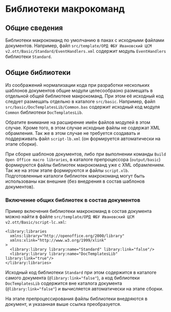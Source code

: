 # Библиотеки макрокоманд

## Общие сведения

Библиотеки макрокоманд по умолчанию в паках с исходными файлами документов.
Например, файл
`src/template/ОРД ФБУ Ивановский ЦСМ v2.ott/Basic/Standard/EventHandlers.xml`
содержит модуль `EventHandlers` библиотеки `Standard`.

## Общие библиотеки

Из соображений нормализации кода при разработки нескольких шаблонов документов
общие модули целесообразно размещать в отдельной общей библиотеке макрокоманд.
При этом её исходный код следует размещать отдельно в каталоге `src/basic`.
Например, файл `src/basic/DocTemplatesLib/Common.bas`
содержит исходный код модуля `Common` библиотеки `DocTemplatesLib`.

Обратите внимание на расширение имён файлов модулей в этом случае.
Кроме того, в этом случае исходные файлы не содержат XML обрамления.
Так же в этом случае не требуется создавать и поддерживать файл
`script-lb.xml` (он формируется автоматически на этапе сборки).

При сборке шаблонов документов, либо при выполнении команды
`Build Open Office macro libraries`,
в каталоге препроцессора (`output/basic`)
формируются файлы библиотек макрокоманд уже с XML обрамлением.
Так же на этом этапе формируются и файлы `script.xlb`.
Подготовленные каталоги библиотек макрокоманд могут быть использованы
как внешние (без внедрения в состав шаблонов документов).

### Включение общих библиотек в состав документов

Пример включения библиотеки макрокоманд в состав документа можно найти в файле
`src/template/ОРД ФБУ Ивановский ЦСМ v2.ott/Basic/script-lc.xml`:

    <library:libraries
      xmlns:library="http://openoffice.org/2000/library"
      xmlns:xlink="http://www.w3.org/1999/xlink"
    >
      <library:library library:name="Standard" library:link="false"/>
      <library:library library:name="DocTemplatesLib" library:link="true"/>
    </library:libraries>

Исходный код библиотеки `Standard` при этом содержится в каталоге
самого документа (`@library:link="false"`),
а код библиотеки `DocTemplatesLib` содержится вне каталога документа
(`@library:link="false"`) и вычисляется автоматически на этапе сборки.

На этапе препроцессирования файлы библиотеки внедряются в документ,
и указанная выше ссылка преобразуется.
